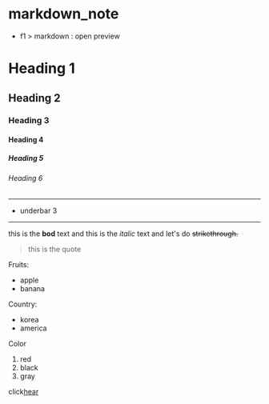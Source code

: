 # markdown_note
<!-- markdown preview -->
* f1 > markdown : open preview
<!-- Heading -->
# Heading 1
## Heading 2
### Heading 3
#### Heading 4
##### Heading 5
###### Heading 6
___
<!-- Line  -->
* underbar 3
___ 

<!-- Text attributes  -->
this is the **bod** text and
this is the *italic* text and let's do ~~strikethrough.~~

<!-- Quote  -->
> this is the quote

<!-- Bullet List  -->
Fruits:
* apple 
* banana 

Country:
- korea
- america

Color
1. red
2. black
3. gray

<!-- link  -->
click[hear](https://github.com/)